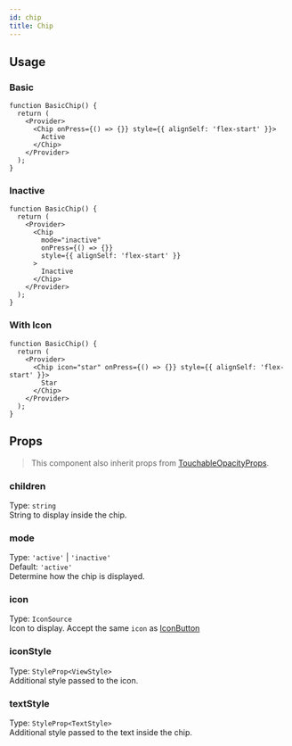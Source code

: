 ```yaml
---
id: chip
title: Chip
---
```


## Usage

### Basic

```tsx live
function BasicChip() {
  return (
    <Provider>
      <Chip onPress={() => {}} style={{ alignSelf: 'flex-start' }}>
        Active
      </Chip>
    </Provider>
  );
}
```

### Inactive

```tsx live
function BasicChip() {
  return (
    <Provider>
      <Chip
        mode="inactive"
        onPress={() => {}}
        style={{ alignSelf: 'flex-start' }}
      >
        Inactive
      </Chip>
    </Provider>
  );
}
```

### With Icon

```tsx live
function BasicChip() {
  return (
    <Provider>
      <Chip icon="star" onPress={() => {}} style={{ alignSelf: 'flex-start' }}>
        Star
      </Chip>
    </Provider>
  );
}
```

## Props

> This component also inherit props from [TouchableOpacityProps](https://facebook.github.io/react-native/docs/touchableopacity#props).

### children

Type: `string`  
String to display inside the chip.

### mode

Type: `'active'` | `'inactive'`  
Default: `'active'`  
Determine how the chip is displayed.

### icon

Type: `IconSource`  
Icon to display. Accept the same `icon` as [IconButton](IconButton.md)

### iconStyle

Type: `StyleProp<ViewStyle>`  
Additional style passed to the icon.

### textStyle

Type: `StyleProp<TextStyle>`  
Additional style passed to the text inside the chip.
